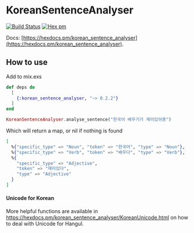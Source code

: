 # KoreanSentenceAnalyser

[![Build Status](https://travis-ci.org/JorisKok/korean_sentence_analyser.svg?branch=master)](https://travis-ci.org/JorisKok/korean_sentence_analyser)
[![Hex pm](http://img.shields.io/hexpm/v/korean_sentence_analyser.svg?style=flat)](https://hex.pm/packages/korean_sentence_analyser)

Docs: [https://hexdocs.pm/korean_sentence_analyser](https://hexdocs.pm/korean_sentence_analyser).

## How to use

Add to mix.exs

```elixir
def deps do
  [
    {:korean_sentence_analyser, "~> 0.2.2"}
  ]
end
```

```elixir
KoreanSentenceAnalyser.analyse_sentence("한국어 배우기가 재미있어용")

```
Which will return a map, or nil if nothing is found
```elixir
[
  %{"specific_type" => "Noun", "token" => "한국어", "type" => "Noun"},
  %{"specific_type" => "Verb", "token" => "배우다", "type" => "Verb"},
  %{
    "specific_type" => "Adjective",
    "token" => "재미있다",
    "type" => "Adjective"
  }
]
```

#### Unicode for Korean

More helpful functions are available in https://hexdocs.pm/korean_sentence_analyser/KoreanUnicode.html on how to deal with Unicode for Hangul.


